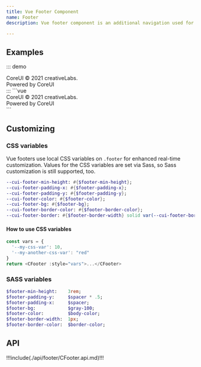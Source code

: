 ```yaml
---
title: Vue Footer Component
name: Footer
description: Vue footer component is an additional navigation used for displaying general information that a user might want to access from any page within your site. It is a place to display boilerplate text about the site, company info, copyrights, links to a contact form, sitemap, FAQ and other such resources.

---
```


## Examples

::: demo
<CFooter>
  <div>
    <CLink href="https://coreui.io">CoreUI</CLink>
    <span>&copy; 2021 creativeLabs.</span>
  </div>
  <div>
    <span>Powered by</span>
    <CLink href="https://coreui.io">CoreUI</CLink>
  </div>
</CFooter>
:::
```vue
<CFooter>
  <div>
    <CLink href="https://coreui.io">CoreUI</CLink>
    <span>&copy; 2021 creativeLabs.</span>
  </div>
  <div>
    <span>Powered by</span>
    <CLink href="https://coreui.io">CoreUI</CLink>
  </div>
</CFooter>
```

## Customizing

### CSS variables

Vue footers use local CSS variables on `.footer` for enhanced real-time customization. Values for the CSS variables are set via Sass, so Sass customization is still supported, too.

```sass
--cui-footer-min-height: #{$footer-min-height};
--cui-footer-padding-x: #{$footer-padding-x};
--cui-footer-padding-y: #{$footer-padding-y};
--cui-footer-color: #{$footer-color};
--cui-footer-bg: #{$footer-bg};
--cui-footer-border-color: #{$footer-border-color};
--cui-footer-border: #{$footer-border-width} solid var(--cui-footer-border-color);
```

#### How to use CSS variables

```js
const vars = { 
  '--my-css-var': 10,
  '--my-another-css-var': "red" 
}
return <CFooter :style="vars">...</CFooter>
```

### SASS variables

```sass
$footer-min-height:    3rem;
$footer-padding-y:     $spacer * .5;
$footer-padding-x:     $spacer;
$footer-bg:            $gray-100;
$footer-color:         $body-color;
$footer-border-width:  1px;
$footer-border-color:  $border-color;
```

## API

!!!include(./api/footer/CFooter.api.md)!!!